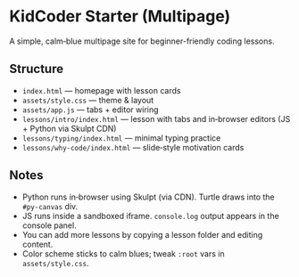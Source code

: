 
# KidCoder Starter (Multipage)
A simple, calm‑blue multipage site for beginner-friendly coding lessons.

## Structure
- `index.html` — homepage with lesson cards
- `assets/style.css` — theme & layout
- `assets/app.js` — tabs + editor wiring
- `lessons/intro/index.html` — lesson with tabs and in‑browser editors (JS + Python via Skulpt CDN)
- `lessons/typing/index.html` — minimal typing practice
- `lessons/why-code/index.html` — slide‑style motivation cards

## Notes
- Python runs in‑browser using Skulpt (via CDN). Turtle draws into the `#py-canvas` div.
- JS runs inside a sandboxed iframe. `console.log` output appears in the console panel.
- You can add more lessons by copying a lesson folder and editing content.
- Color scheme sticks to calm blues; tweak `:root` vars in `assets/style.css`.
